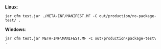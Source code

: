 **Linux**: 
```
jar cfm test.jar ./META-INF/MANIFEST.MF -C out/production/no-package-test/ .
```
**Windows**: 
```
jar cfm test.jar META-INF\MANIFEST.MF -C out\production\package-test\ .
```